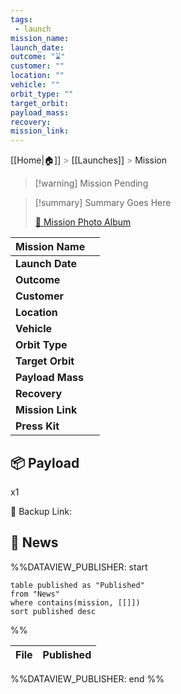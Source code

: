```yaml
---
tags:
 - launch
mission_name: 
launch_date: 
outcome: "⌛"
customer: ""
location: ""
vehicle: ""
orbit_type: ""
target_orbit: 
payload_mass: 
recovery: 
mission_link: 
---
```

[[Home|🏠]]  <span style="color: LightSlateGray">></span> <span class="no-hover">[[Launches]]</span>  <span style="color: LightSlateGray">></span> Mission

>[!warning] Mission Pending

>[!summary]
Summary Goes Here
>
>[📸 Mission Photo Album]()


| **Mission Name** |     |
| ---------------- | --- |
| **Launch Date**  |     |
| **Outcome**      |     |
| **Customer**     |     |
| **Location**     |     |
| **Vehicle**      |     |
| **Orbit Type**   |     |
| **Target Orbit** |     |
| **Payload Mass** |     |
| **Recovery**     |     |
| **Mission Link** |     |
| **Press Kit**    |     |

<!-- Mission Patch Here -->

## 📦 Payload

x1 <!-- Payload -->

<!-- embedded payload here -- >

## 📽️ Launch Video

<!-- ![]() -->

🔗 Backup Link: 
## 📰 News

%%DATAVIEW_PUBLISHER: start
```
table published as "Published"
from "News"
where contains(mission, [[]])
sort published desc
```
%%

| File | Published |
| ---- | --------- |

%%DATAVIEW_PUBLISHER: end %%

